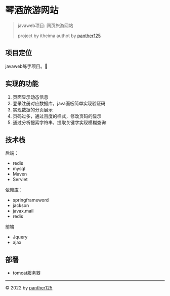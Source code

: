 # 琴酒旅游网站

>javaweb项目: 网页旅游网站
> 
> project by itheima
> authot by [panther125](https://github/panther125)

## 项目定位

javaweb练手项目。🧪

## 实现的功能

1. 页面显示动态信息
2. 登录注册对应数据库，java画板简单实现验证码
3. 实现数据的分页展示
4. 页码过多，通过百度的样式，修改页码的显示
5. 通过分析搜索字符串，提取关键字实现模糊查询

## 技术栈

后端：

* redis
* mysql
* Maven
* Servlet

依赖库：

* springframeword
* jackson
* javax.mail
* redis

前端

* Jquery
* ajax

## 部署

* tomcat服务器

---



© 2022 by [panther125](https://github/panther125)

